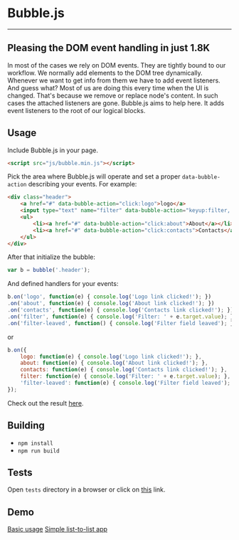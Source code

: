 # Bubble.js
---

## Pleasing the DOM event handling in just 1.8K

In most of the cases we rely on DOM events. They are tightly bound to our workflow. We normally add elements to the DOM tree dynamically. Whenever we want to get info from them we have to add event listeners. And guess what? Most of us are doing this every time when the UI is changed. That's because we remove or replace node's content. In such cases the attached listeners are gone. Bubble.js aims to help here. It adds event listeners to the root of our logical blocks.

## Usage

Include Bubble.js in your page.

```html
<script src="js/bubble.min.js"></script>
```

Pick the area where Bubble.js will operate and set a proper `data-bubble-action` describing your events. For example:

```html
<div class="header">
	<a href="#" data-bubble-action="click:logo">logo</a>
	<input type="text" name="filter" data-bubble-action="keyup:filter, blur:filter-leaved" />
	<ul>
		<li><a href="#" data-bubble-action="click:about">About</a></li>
		<li><a href="#" data-bubble-action="click:contacts">Contacts</a></li>
	</ul>
</div>
```

After that initialize the bubble:
```js
var b = bubble('.header');
```
And defined handlers for your events:
```js
b.on('logo', function(e) { console.log('Logo link clicked!'); })
.on('about', function(e) { console.log('About link clicked!'); })
.on('contacts', function(e) { console.log('Contacts link clicked!'); })
.on('filter', function(e) { console.log('Filter: ' + e.target.value); })
.on('filter-leaved', function() { console.log('Filter field leaved'); });
```
or
```js
b.on({
    logo: function(e) { console.log('Logo link clicked!'); },
    about: function(e) { console.log('About link clicked!'); },
    contacts: function(e) { console.log('Contacts link clicked!'); },
    filter: function(e) { console.log('Filter: ' + e.target.value); },
    'filter-leaved': function(e) { console.log('Filter field leaved'); }
});
```

Check out the result [here](http://jsbin.com/vujelo/3/edit?js,console,output).

## Building

* `npm install`
* `npm run build`

## Tests

Open `tests` directory in a browser or click on [this](http://work.krasimirtsonev.com/git/bubblejs/tests) link.

## Demo

[Basic usage](http://jsbin.com/vujelo/3/edit?js,console,output)
[Simple list-to-list app](http://work.krasimirtsonev.com/git/bubblejs/example/)